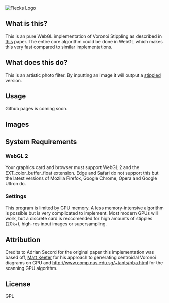 ![Flecks Logo](https://cloud.githubusercontent.com/assets/4493022/22388211/42902c4a-e494-11e6-864a-dcdc03932f7a.png)

## What is this?
This is an pure WebGL implementation of Voronoi Stippling as described in [this](https://www.cs.ubc.ca/labs/imager/tr/2002/secord2002b/secord.2002b.pdf) paper.
The entire core algorithm could be done in WebGL which makes this very fast compared to similar implementations.

## What does this do?
This is an artistic photo filter.  By inputting an image it will output a [stippled](https://en.wikipedia.org/wiki/Stippling) version.

## Usage

Github pages is coming soon.

## Images

## System Requirements

### WebGL 2

Your graphics card and browser must support WebGL 2 and the EXT_color_buffer_float extension.  Edge and Safari do not support this but the latest versions of Mozilla Firefox, Google Chrome, Opera and Google Ultron do.

### Settings

This program is limited by GPU memory.  A less memory-intensive algorithm is possible but is very complicated to implement.  Most modern GPUs will work, but a discrete card is reccomended for high amounts of stipples (20k+), high-res input images or supersampling.

## Attribution 

Credits to Adrian Secord for the original paper this implementation was based off, [Matt Keeter](www.mattkeeter.com) for his approach to generating centroidal Voronoi diagrams on GPU and http://www.comp.nus.edu.sg/~tants/pba.html for the scanning GPU algorithm.

## License 

GPL
